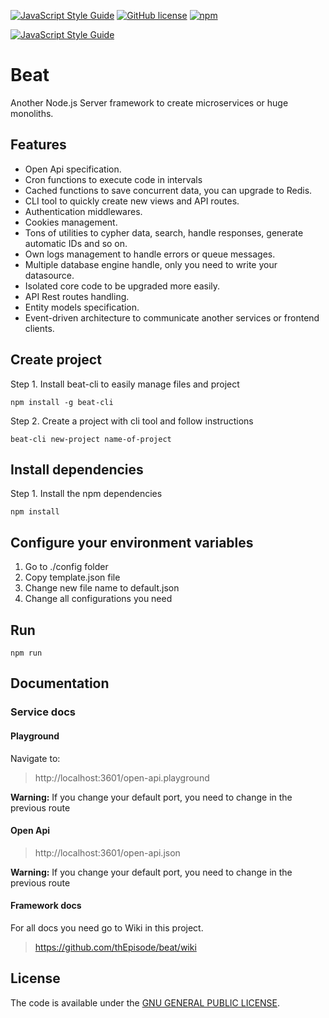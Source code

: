 [![JavaScript Style Guide](https://img.shields.io/badge/code_style-standard-brightgreen.svg)](https://standardjs.com)
[![GitHub license](https://img.shields.io/github/license/thepisode/beat.svg)](https://github.com/thepisode/beat/blob/master/LICENSE) 
[![npm](https://img.shields.io/npm/v/npm.svg)](https://www.npmjs.com/package/beat-cli)

[![JavaScript Style Guide](https://cdn.rawgit.com/standard/standard/master/badge.svg)](https://github.com/standard/standard)

# Beat

Another Node.js Server framework to create microservices or huge monoliths.

## Features

* Open Api specification.
* Cron functions to execute code in intervals
* Cached functions to save concurrent data, you can upgrade to Redis.
* CLI tool to quickly create new views and API routes.
* Authentication middlewares.
* Cookies management.
* Tons of utilities to cypher data, search, handle responses, generate automatic IDs and so on.
* Own logs management to handle errors or queue messages.
* Multiple database engine handle, only you need to write your datasource.
* Isolated core code to be upgraded more easily.
* API Rest routes handling.
* Entity models specification.
* Event-driven architecture to communicate another services or frontend clients.

## Create project

Step 1. Install beat-cli to easily manage files and project

```shell
npm install -g beat-cli
```

Step 2. Create a project with cli tool and follow instructions

```shell
beat-cli new-project name-of-project
```

## Install dependencies

Step 1. Install the npm dependencies
```shell
npm install
```

## Configure your environment variables

1. Go to ./config folder
2. Copy template.json file
3. Change new file name to default.json
4. Change all configurations you need

## Run

```shell
npm run
```


## Documentation

### Service docs

#### Playground

Navigate to:

> http://localhost:3601/open-api.playground

**Warning:** If you change your default port, you need to change in the previous route

#### Open Api

> http://localhost:3601/open-api.json

**Warning:** If you change your default port, you need to change in the previous route

#### Framework docs

For all docs you need go to Wiki in this project.

> https://github.com/thEpisode/beat/wiki

## License

The code is available under the [GNU GENERAL PUBLIC LICENSE](LICENSE).
